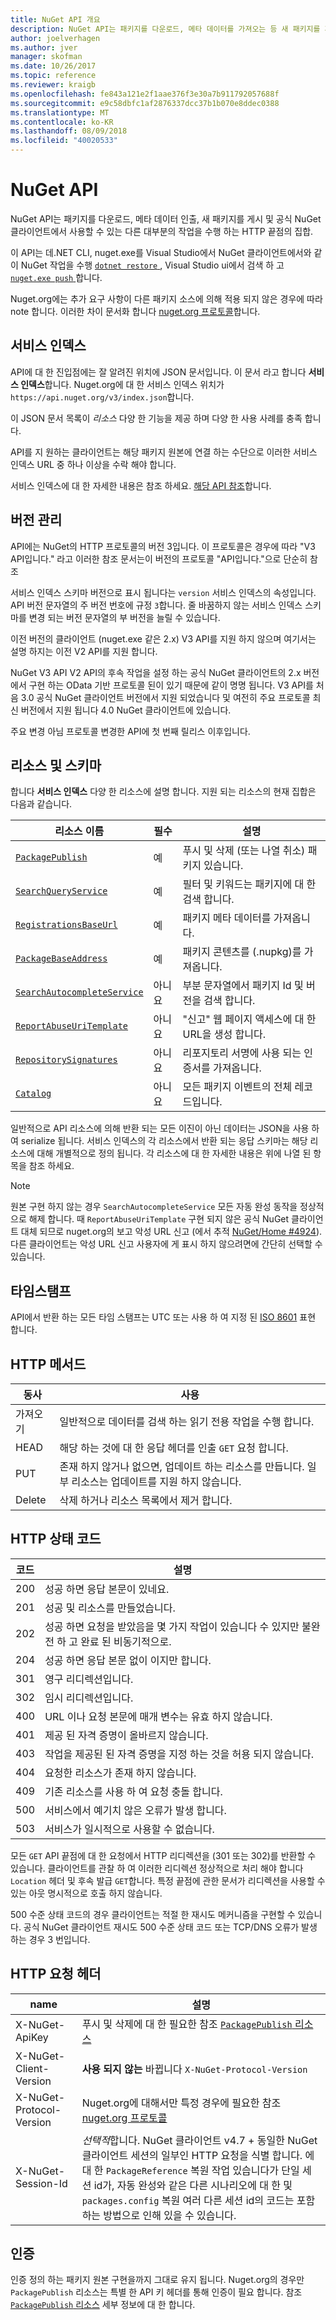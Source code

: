 ```yaml
---
title: NuGet API 개요
description: NuGet API는 패키지를 다운로드, 메타 데이터를 가져오는 등 새 패키지를 게시 하는 HTTP 끝점의 집합.
author: joelverhagen
ms.author: jver
manager: skofman
ms.date: 10/26/2017
ms.topic: reference
ms.reviewer: kraigb
ms.openlocfilehash: fe843a121e2f1aae376f3e30a7b911792057688f
ms.sourcegitcommit: e9c58dbfc1af2876337dcc37b1b070e8ddec0388
ms.translationtype: MT
ms.contentlocale: ko-KR
ms.lasthandoff: 08/09/2018
ms.locfileid: "40020533"
---
```

# <a name="nuget-api"></a>NuGet API

NuGet API는 패키지를 다운로드, 메타 데이터 인출, 새 패키지를 게시 및 공식 NuGet 클라이언트에서 사용할 수 있는 다른 대부분의 작업을 수행 하는 HTTP 끝점의 집합.

이 API는 데.NET CLI, nuget.exe를 Visual Studio에서 NuGet 클라이언트에서와 같이 NuGet 작업을 수행 [ `dotnet restore` ](/dotnet/articles/core/preview3/tools/dotnet-restore), Visual Studio ui에서 검색 하 고 [ `nuget.exe push` ](../tools/cli-ref-push.md)합니다.

Nuget.org에는 추가 요구 사항이 다른 패키지 소스에 의해 적용 되지 않은 경우에 따라 note 합니다. 이러한 차이 문서화 합니다 [nuget.org 프로토콜](nuget-protocols.md)합니다.

## <a name="service-index"></a>서비스 인덱스

API에 대 한 진입점에는 잘 알려진 위치에 JSON 문서입니다. 이 문서 라고 합니다 **서비스 인덱스**합니다. Nuget.org에 대 한 서비스 인덱스 위치가 `https://api.nuget.org/v3/index.json`합니다.

이 JSON 문서 목록이 *리소스* 다양 한 기능을 제공 하며 다양 한 사용 사례를 충족 합니다.

API를 지 원하는 클라이언트는 해당 패키지 원본에 연결 하는 수단으로 이러한 서비스 인덱스 URL 중 하나 이상을 수락 해야 합니다.

서비스 인덱스에 대 한 자세한 내용은 참조 하세요. [해당 API 참조](service-index.md)합니다.

## <a name="versioning"></a>버전 관리

API에는 NuGet의 HTTP 프로토콜의 버전 3입니다. 이 프로토콜은 경우에 따라 "V3 API입니다." 라고 이러한 참조 문서는이 버전의 프로토콜 "API입니다."으로 단순히 참조

서비스 인덱스 스키마 버전으로 표시 됩니다는 `version` 서비스 인덱스의 속성입니다. API 버전 문자열의 주 버전 번호에 규정 `3`합니다. 줄 바꿈하지 않는 서비스 인덱스 스키마를 변경 되는 버전 문자열의 부 버전을 늘릴 수 있습니다.

이전 버전의 클라이언트 (nuget.exe 같은 2.x) V3 API를 지원 하지 않으며 여기서는 설명 하지는 이전 V2 API를 지원 합니다.

NuGet V3 API V2 API의 후속 작업을 설정 하는 공식 NuGet 클라이언트의 2.x 버전에서 구현 하는 OData 기반 프로토콜 된이 있기 때문에 같이 명명 됩니다. V3 API를 처음 3.0 공식 NuGet 클라이언트 버전에서 지원 되었습니다 및 여전히 주요 프로토콜 최신 버전에서 지원 됩니다 4.0 NuGet 클라이언트에 있습니다. 

주요 변경 아님 프로토콜 변경한 API에 첫 번째 릴리스 이후입니다.

## <a name="resources-and-schema"></a>리소스 및 스키마

합니다 **서비스 인덱스** 다양 한 리소스에 설명 합니다. 지원 되는 리소스의 현재 집합은 다음과 같습니다.

리소스 이름                                                          | 필수 | 설명
---------------------------------------------------------------------- | -------- | -----------
[`PackagePublish`](package-publish-resource.md)                        | 예      | 푸시 및 삭제 (또는 나열 취소) 패키지 있습니다.
[`SearchQueryService`](search-query-service-resource.md)               | 예      | 필터 및 키워드는 패키지에 대 한 검색 합니다.
[`RegistrationsBaseUrl`](registration-base-url-resource.md)            | 예      | 패키지 메타 데이터를 가져옵니다.
[`PackageBaseAddress`](package-base-address-resource.md)               | 예      | 패키지 콘텐츠를 (.nupkg)를 가져옵니다.
[`SearchAutocompleteService`](search-autocomplete-service-resource.md) | 아니요       | 부분 문자열에서 패키지 Id 및 버전을 검색 합니다.
[`ReportAbuseUriTemplate`](report-abuse-resource.md)                   | 아니요       | "신고" 웹 페이지 액세스에 대 한 URL을 생성 합니다.
[`RepositorySignatures`](repository-signatures-resource.md)            | 아니요       | 리포지토리 서명에 사용 되는 인증서를 가져옵니다.
[`Catalog`](catalog-resource.md)                                       | 아니요       | 모든 패키지 이벤트의 전체 레코드입니다.

일반적으로 API 리소스에 의해 반환 되는 모든 이진이 아닌 데이터는 JSON을 사용 하 여 serialize 됩니다. 서비스 인덱스의 각 리소스에서 반환 되는 응답 스키마는 해당 리소스에 대해 개별적으로 정의 됩니다. 각 리소스에 대 한 자세한 내용은 위에 나열 된 항목을 참조 하세요.

> [!Note]
> 원본 구현 하지 않는 경우 `SearchAutocompleteService` 모든 자동 완성 동작을 정상적으로 해제 합니다. 때 `ReportAbuseUriTemplate` 구현 되지 않은 공식 NuGet 클라이언트 대체 되므로 nuget.org의 보고 악성 URL 신고 (에서 추적 [NuGet/Home #4924](https://github.com/NuGet/Home/issues/4924)). 다른 클라이언트는 악성 URL 신고 사용자에 게 표시 하지 않으려면에 간단히 선택할 수 있습니다.

## <a name="timestamps"></a>타임스탬프

API에서 반환 하는 모든 타임 스탬프는 UTC 또는 사용 하 여 지정 된 [ISO 8601](https://www.iso.org/iso-8601-date-and-time-format.html) 표현 합니다. 

## <a name="http-methods"></a>HTTP 메서드

동사   | 사용
------ | -----------
가져오기    | 일반적으로 데이터를 검색 하는 읽기 전용 작업을 수행 합니다.
HEAD   | 해당 하는 것에 대 한 응답 헤더를 인출 `GET` 요청 합니다.
PUT    | 존재 하지 않거나 없으면, 업데이트 하는 리소스를 만듭니다. 일부 리소스는 업데이트를 지원 하지 않습니다.
Delete | 삭제 하거나 리소스 목록에서 제거 합니다.

## <a name="http-status-codes"></a>HTTP 상태 코드

코드 | 설명
---- | -----
200  | 성공 하면 응답 본문이 있네요.
201  | 성공 및 리소스를 만들었습니다.
202  | 성공 하면 요청을 받았음을 몇 가지 작업이 있습니다 수 있지만 불완전 하 고 완료 된 비동기적으로.
204  | 성공 하면 응답 본문 없이 이지만 합니다.
301  | 영구 리디렉션입니다.
302  | 임시 리디렉션입니다.
400  | URL 이나 요청 본문에 매개 변수는 유효 하지 않습니다.
401  | 제공 된 자격 증명이 올바르지 않습니다.
403  | 작업을 제공된 된 자격 증명을 지정 하는 것을 허용 되지 않습니다.
404  | 요청한 리소스가 존재 하지 않습니다.
409  | 기존 리소스를 사용 하 여 요청 충돌 합니다.
500  | 서비스에서 예기치 않은 오류가 발생 합니다.
503  | 서비스가 일시적으로 사용할 수 없습니다.

모든 `GET` API 끝점에 대 한 요청에서 HTTP 리디렉션을 (301 또는 302)를 반환할 수 있습니다. 클라이언트를 관찰 하 여 이러한 리디렉션 정상적으로 처리 해야 합니다 `Location` 헤더 및 후속 발급 `GET`합니다. 특정 끝점에 관한 문서가 리디렉션을 사용할 수 있는 아웃 명시적으로 호출 하지 않습니다.

500 수준 상태 코드의 경우 클라이언트는 적절 한 재시도 메커니즘을 구현할 수 있습니다. 공식 NuGet 클라이언트 재시도 500 수준 상태 코드 또는 TCP/DNS 오류가 발생 하는 경우 3 번입니다.

## <a name="http-request-headers"></a>HTTP 요청 헤더

name                     | 설명
------------------------ | -----------
X-NuGet-ApiKey           | 푸시 및 삭제에 대 한 필요한 참조 [ `PackagePublish` 리소스](package-publish-resource.md)
X-NuGet-Client-Version   | **사용 되지 않는** 바뀝니다 `X-NuGet-Protocol-Version`
X-NuGet-Protocol-Version | Nuget.org에 대해서만 특정 경우에 필요한 참조 [nuget.org 프로토콜](NuGet-Protocols.md)
X-NuGet-Session-Id       | *선택적*합니다. NuGet 클라이언트 v4.7 + 동일한 NuGet 클라이언트 세션의 일부인 HTTP 요청을 식별 합니다. 에 대 한 `PackageReference` 복원 작업 있습니다가 단일 세션 id가, 자동 완성와 같은 다른 시나리오에 대 한 및 `packages.config` 복원 여러 다른 세션 id의 코드는 포함 하는 방법으로 인해 있을 수 있습니다.

## <a name="authentication"></a>인증

인증 정의 하는 패키지 원본 구현을까지 그대로 유지 됩니다. Nuget.org의 경우만 `PackagePublish` 리소스는 특별 한 API 키 헤더를 통해 인증이 필요 합니다. 참조 [ `PackagePublish` 리소스](package-publish-resource.md) 세부 정보에 대 한 합니다.
